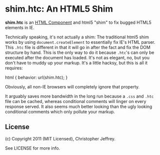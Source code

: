 # shim.htc: An HTML5 Shim

__shim.htc__ is an [HTML Component](http://en.wikipedia.org/wiki/HTML_Components) and 
html5 "shim" to fix bugged HTML5 elements in IE. 

Technically speaking, it's not actually a shim: The traditional html5 shim works 
by using `document.createElement` to essentially fix IE's HTML parser. This `.htc` 
file is different in that it will go in after the fact and fix the DOM structure 
by hand. This is the only way to do it because `.htc`'s can only be executed after 
the document has loaded. It's not as elegant, no, but you don't have to muddy up 
your markup. It's a little hacksy, but this is all it requires:

  html { behavior: url(shim.htc); }

Obviously, all non-IE browsers will completely ignore that property. 

It arguably saves more bandwidth in the long run because a `.css` and `.htc` file 
can be cached, whereas conditional comments will linger on every response served. 
It also seems much better looking than the ugly looking conditional comments which 
only pollute your markup. 

## License

(c) Copyright 2011 (MIT Licensed), Christopher Jeffrey.

See LICENSE for more info.